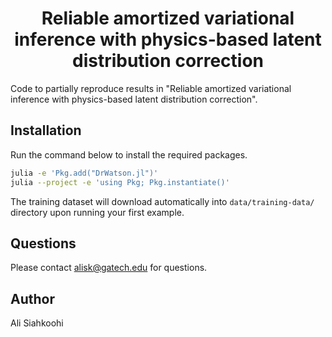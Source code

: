 <h1 align="center">Reliable amortized variational inference with physics-based latent distribution correction</h1>

Code to partially reproduce results in "Reliable amortized variational
inference with physics-based latent distribution correction".


## Installation

Run the command below to install the required packages.

```bash
julia -e 'Pkg.add("DrWatson.jl")'
julia --project -e 'using Pkg; Pkg.instantiate()'
```


The training dataset will download automatically into
`data/training-data/` directory upon running your first example.

## Questions

Please contact alisk@gatech.edu for questions.

## Author

Ali Siahkoohi


